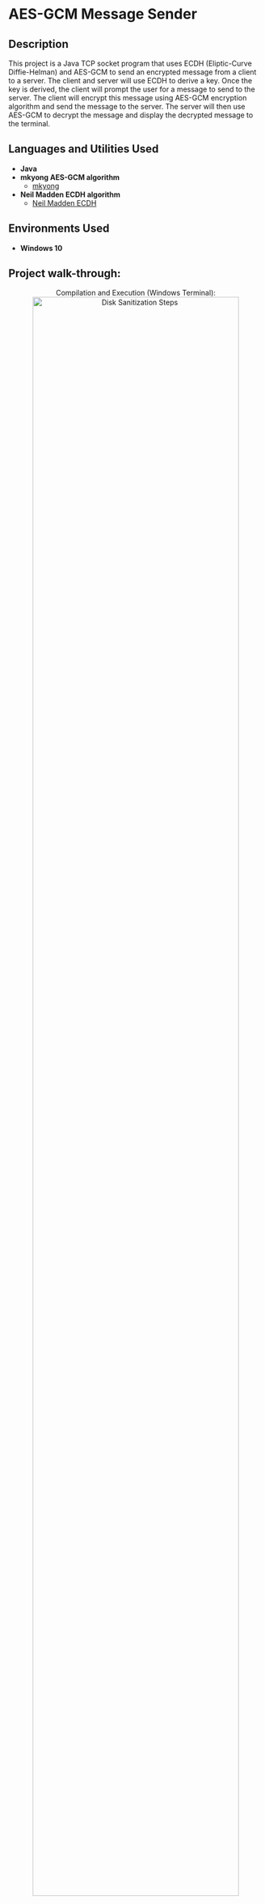 <h1>AES-GCM Message Sender</h1>


<h2>Description</h2>
This project is a Java TCP socket program that uses ECDH (Eliptic-Curve Diffie-Helman) and AES-GCM to send an encrypted message from a client to a server. The client and server will use ECDH to derive a key. Once the key is derived, the client  will prompt the user for a message to send to the server. The client will encrypt this message using AES-GCM encryption algorithm and send the message to the server. The server will then use AES-GCM to decrypt the message and display the decrypted message to the terminal. 
<br />


<h2>Languages and Utilities Used</h2>

- <b>Java</b> 
- <b> mkyong AES-GCM algorithm </b>
  - [mkyong](https://github.com/mkyong/core-java/tree/master/java-crypto/src/main/java/com/mkyong/crypto)
- <b> Neil Madden ECDH algorithm </b>
  - [Neil Madden ECDH](https://neilmadden.blog/2016/05/20/ephemeral-elliptic-curve-diffie-hellman-key-agreement-in-java/#more-2269)

<h2>Environments Used </h2>

- <b>Windows 10</b>

<h2>Project walk-through:</h2>
<p align="center">
  Compilation and Execution (Windows Terminal): <br/>
  <img src="https://imgur.com/cuv1jwO.png" height="90%" width="90%" alt="Disk Sanitization Steps"/>
  <br />
  <br />
  Enter User input:
  <img src="https://imgur.com/DROXoVu.png" height="90%" width="90%" alt="Disk Sanitization Steps"/>
</p>

